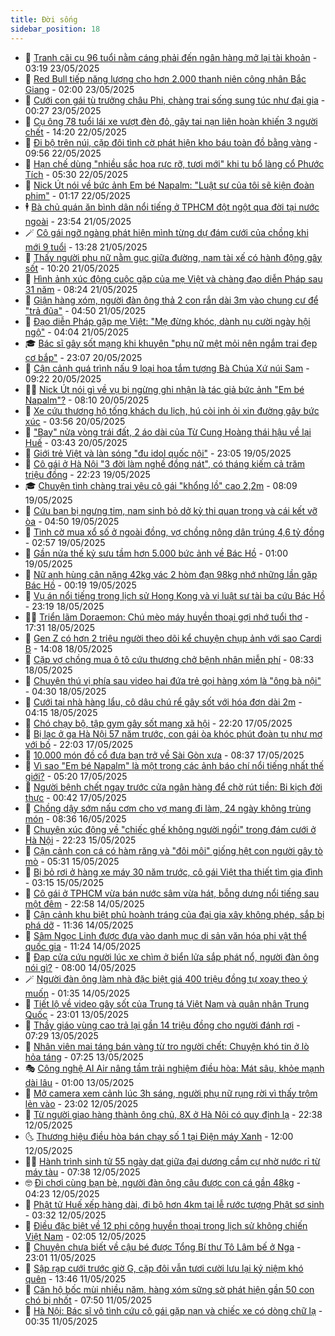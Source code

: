 ```yaml
---
title: Đời sống
sidebar_position: 18
---
```


<!-- dantri-doi-song:START -->
- 🥳 [Tranh cãi cụ 96 tuổi nằm cáng phải đến ngân hàng mở lại tài khoản](https://dantri.com.vn/doi-song/tranh-cai-cu-96-tuoi-nam-cang-phai-den-ngan-hang-mo-lai-tai-khoan-20250523092621258.htm) - 03:19 23/05/2025
- 🌁 [Red Bull tiếp năng lượng cho hơn 2.000 thanh niên công nhân Bắc Giang](https://dantri.com.vn/doi-song/red-bull-tiep-nang-luong-cho-hon-2000-thanh-nien-cong-nhan-bac-giang-20250522193107860.htm) - 02:00 23/05/2025
- 👀 [Cưới con gái tù trưởng châu Phi, chàng trai sống sung túc như đại gia](https://dantri.com.vn/doi-song/cuoi-con-gai-tu-truong-chau-phi-chang-trai-song-sung-tuc-nhu-dai-gia-20250522131711260.htm) - 00:27 23/05/2025
- 🐻 [Cụ ông 78 tuổi lái xe vượt đèn đỏ, gây tai nạn liên hoàn khiến 3 người chết](https://dantri.com.vn/doi-song/cu-ong-78-tuoi-lai-xe-vuot-den-do-gay-tai-nan-lien-hoan-khien-3-nguoi-chet-20250522182022447.htm) - 14:20 22/05/2025
- 🦅 [Đi bộ trên núi, cặp đôi tình cờ phát hiện kho báu toàn đồ bằng vàng](https://dantri.com.vn/doi-song/di-bo-tren-nui-cap-doi-tinh-co-phat-hien-kho-bau-toan-do-bang-vang-20250522164413496.htm) - 09:56 22/05/2025
- 🦩 [Hạn chế dùng &quot;nhiều sắc hoa rực rỡ, tươi mới&quot;  khi tu bổ làng cổ Phước Tích](https://dantri.com.vn/doi-song/han-che-dung-nhieu-sac-hoa-ruc-ro-tuoi-moi-khi-tu-bo-lang-co-phuoc-tich-20250522113558763.htm) - 05:30 22/05/2025
- 🦏 [Nick Út nói về bức ảnh Em bé Napalm: &quot;Luật sư của tôi sẽ kiện đoàn phim&quot;](https://dantri.com.vn/doi-song/nick-ut-noi-ve-buc-anh-em-be-napalm-luat-su-cua-toi-se-kien-doan-phim-20250521220819782.htm) - 01:17 22/05/2025
- 🕴 [Bà chủ quán ăn bình dân nổi tiếng ở TPHCM đột ngột qua đời tại nước ngoài](https://dantri.com.vn/doi-song/ba-chu-quan-an-binh-dan-noi-tieng-o-tphcm-dot-ngot-qua-doi-tai-nuoc-ngoai-20250521224434108.htm) - 23:54 21/05/2025
- 🪄 [Cô gái ngỡ ngàng phát hiện mình từng dự đám cưới của chồng khi mới 9 tuổi](https://dantri.com.vn/doi-song/co-gai-ngo-ngang-phat-hien-minh-tung-du-dam-cuoi-cua-chong-khi-moi-9-tuoi-20250521152750320.htm) - 13:28 21/05/2025
- 🚦 [Thấy người phụ nữ nằm gục giữa đường, nam tài xế có hành động gây sốt](https://dantri.com.vn/doi-song/thay-nguoi-phu-nu-nam-guc-giua-duong-nam-tai-xe-co-hanh-dong-gay-sot-20250521155912102.htm) - 10:20 21/05/2025
- 🤔 [Hình ảnh xúc động cuộc gặp của mẹ Việt và chàng đạo diễn Pháp sau 31 năm](https://dantri.com.vn/doi-song/hinh-anh-xuc-dong-cuoc-gap-cua-me-viet-va-chang-dao-dien-phap-sau-31-nam-20250521130112610.htm) - 08:24 21/05/2025
- 🚦 [Giận hàng xóm, người đàn ông thả 2 con rắn dài 3m vào chung cư để &quot;trả đũa&quot;](https://dantri.com.vn/doi-song/gian-hang-xom-nguoi-dan-ong-tha-2-con-ran-dai-3m-vao-chung-cu-de-tra-dua-20250521102002445.htm) - 04:50 21/05/2025
- 🐎 [Đạo diễn Pháp gặp mẹ Việt: &quot;Mẹ đừng khóc, dành nụ cười ngày hội ngộ&quot;](https://dantri.com.vn/doi-song/dao-dien-phap-gap-me-viet-me-dung-khoc-danh-nu-cuoi-ngay-hoi-ngo-20250521104716031.htm) - 04:04 21/05/2025
- 🎓 [Bác sĩ gây sốt mạng khi khuyên &quot;phụ nữ mệt mỏi nên ngắm trai đẹp cơ bắp&quot;](https://dantri.com.vn/doi-song/bac-si-gay-sot-mang-khi-khuyen-phu-nu-met-moi-nen-ngam-trai-dep-co-bap-20250520214010720.htm) - 23:07 20/05/2025
- 🐘 [Cận cảnh quá trình nấu 9 loại hoa tắm tượng Bà Chúa Xứ núi Sam](https://dantri.com.vn/doi-song/can-canh-qua-trinh-nau-9-loai-hoa-tam-tuong-ba-chua-xu-nui-sam-20250520141515026.htm) - 09:22 20/05/2025
- 🧑‍🏫 [Nick Út nói gì về vụ bị ngừng ghi nhận là tác giả bức ảnh &quot;Em bé Napalm&quot;?](https://dantri.com.vn/doi-song/nick-ut-noi-gi-ve-vu-bi-ngung-ghi-nhan-la-tac-gia-buc-anh-em-be-napalm-20250520145619533.htm) - 08:10 20/05/2025
- 🦒 [Xe cứu thương hộ tống khách du lịch, hú còi inh ỏi xin đường gây bức xúc](https://dantri.com.vn/doi-song/xe-cuu-thuong-ho-tong-khach-du-lich-hu-coi-inh-oi-xin-duong-gay-buc-xuc-20250519165649324.htm) - 03:56 20/05/2025
- 🧰 [&quot;Bay&quot; nửa vòng trái đất, 2 áo dài của Từ Cung Hoàng thái hậu về lại Huế](https://dantri.com.vn/doi-song/bay-nua-vong-trai-dat-2-ao-dai-cua-tu-cung-hoang-thai-hau-ve-lai-hue-20250520092700564.htm) - 03:43 20/05/2025
- 🧐 [Giới trẻ Việt và làn sóng &quot;đu idol quốc nội&quot;](https://dantri.com.vn/doi-song/gioi-tre-viet-va-lan-song-du-idol-quoc-noi-20250519174429681.htm) - 23:05 19/05/2025
- 🌮 [Cô gái ở Hà Nội &quot;3 đời làm nghề đồng nát&quot;, có tháng kiếm cả trăm triệu đồng](https://dantri.com.vn/doi-song/co-gai-o-ha-noi-3-doi-lam-nghe-dong-nat-co-thang-kiem-ca-tram-trieu-dong-20250508171902675.htm) - 22:23 19/05/2025
- 🎓 [Chuyện tình chàng trai yêu cô gái &quot;khổng lồ&quot; cao 2,2m](https://dantri.com.vn/doi-song/chuyen-tinh-chang-trai-yeu-co-gai-khong-lo-cao-22m-20250519123137098.htm) - 08:09 19/05/2025
- 🚀 [Cứu bạn bị ngưng tim, nam sinh bỏ dở kỳ thi quan trọng và cái kết vỡ òa](https://dantri.com.vn/doi-song/cuu-ban-bi-ngung-tim-nam-sinh-bo-do-ky-thi-quan-trong-va-cai-ket-vo-oa-20250519105545129.htm) - 04:50 19/05/2025
- 🤖 [Tình cờ mua xổ số ở ngoài đồng, vợ chồng nông dân trúng 4,6 tỷ đồng](https://dantri.com.vn/doi-song/tinh-co-mua-xo-so-o-ngoai-dong-vo-chong-nong-dan-trung-46-ty-dong-20250518112329286.htm) - 02:57 19/05/2025
- 🤩 [Gần nửa thế kỷ sưu tầm hơn 5.000 bức ảnh về Bác Hồ](https://dantri.com.vn/doi-song/gan-nua-the-ky-suu-tam-hon-5000-buc-anh-ve-bac-ho-20250517215803211.htm) - 01:00 19/05/2025
- 👹 [Nữ anh hùng cân nặng 42kg vác 2 hòm đạn 98kg nhớ những lần gặp Bác Hồ](https://dantri.com.vn/doi-song/nu-anh-hung-can-nang-42kg-vac-2-hom-dan-98kg-nho-nhung-lan-gap-bac-ho-20250518205222219.htm) - 00:19 19/05/2025
- 🦩 [Vụ án nổi tiếng trong lịch sử Hong Kong và vị luật sư tài ba cứu Bác Hồ](https://dantri.com.vn/doi-song/vu-an-noi-tieng-trong-lich-su-hong-kong-va-vi-luat-su-tai-ba-cuu-bac-ho-20250518205856817.htm) - 23:19 18/05/2025
- 🧑‍🏫 [Triển lãm Doraemon: Chú mèo máy huyền thoại gợi nhớ tuổi thơ](https://dantri.com.vn/doi-song/trien-lam-doraemon-chu-meo-may-huyen-thoai-goi-nho-tuoi-tho-20250518233920247.htm) - 17:31 18/05/2025
- 🌈 [Gen Z có hơn 2 triệu người theo dõi kể chuyện chụp ảnh với sao Cardi B](https://dantri.com.vn/doi-song/gen-z-co-hon-2-trieu-nguoi-theo-doi-ke-chuyen-chup-anh-voi-sao-cardi-b-20250518172501695.htm) - 14:08 18/05/2025
- 💃 [Cặp vợ chồng mua ô tô cứu thương chở bệnh nhân miễn phí](https://dantri.com.vn/doi-song/cap-vo-chong-mua-o-to-cuu-thuong-cho-benh-nhan-mien-phi-20250517222458555.htm) - 08:33 18/05/2025
- 💂 [Chuyện thú vị phía sau video hai đứa trẻ gọi hàng xóm là &quot;ông bà nội&quot;](https://dantri.com.vn/doi-song/chuyen-thu-vi-phia-sau-video-hai-dua-tre-goi-hang-xom-la-ong-ba-noi-20250518111207061.htm) - 04:30 18/05/2025
- 🦏 [Cưới tại nhà hàng lẩu, cô dâu chú rể gây sốt với hóa đơn dài 2m](https://dantri.com.vn/doi-song/cuoi-tai-nha-hang-lau-co-dau-chu-re-gay-sot-voi-hoa-don-dai-2m-20250516131627916.htm) - 04:15 18/05/2025
- 🤡 [Chó chạy bộ, tập gym gây sốt mạng xã hội](https://dantri.com.vn/doi-song/cho-chay-bo-tap-gym-gay-sot-mang-xa-hoi-20250517210354503.htm) - 22:20 17/05/2025
- 🫶 [Bị lạc ở ga Hà Nội 57 năm trước, con gái òa khóc phút đoàn tụ như mơ với bố](https://dantri.com.vn/doi-song/bi-lac-o-ga-ha-noi-57-nam-truoc-con-gai-oa-khoc-phut-doan-tu-nhu-mo-voi-bo-20250517214204833.htm) - 22:03 17/05/2025
- 💪 [10.000 món đồ cổ đưa bạn trở về Sài Gòn xưa](https://dantri.com.vn/du-lich/10000-mon-do-co-dua-ban-tro-ve-sai-gon-xua-20250515204827651.htm) - 08:37 17/05/2025
- 🦅 [Vì sao &quot;Em bé Napalm&quot; là một trong các ảnh báo chí nổi tiếng nhất thế giới?](https://dantri.com.vn/doi-song/vi-sao-em-be-napalm-la-mot-trong-cac-anh-bao-chi-noi-tieng-nhat-the-gioi-20250517120135419.htm) - 05:20 17/05/2025
- 🧠 [Người bệnh chết ngay trước cửa ngân hàng để chờ rút tiền: Bi kịch đời thực](https://dantri.com.vn/doi-song/nguoi-benh-chet-ngay-truoc-cua-ngan-hang-de-cho-rut-tien-bi-kich-doi-thuc-20250516152357807.htm) - 00:42 17/05/2025
- 🦅 [Chồng dậy sớm nấu cơm cho vợ mang đi làm, 24 ngày không trùng món](https://dantri.com.vn/doi-song/chong-day-som-nau-com-cho-vo-mang-di-lam-24-ngay-khong-trung-mon-20250514193303478.htm) - 08:36 16/05/2025
- 💪 [Chuyện xúc động về &quot;chiếc ghế không người ngồi&quot; trong đám cưới ở Hà Nội](https://dantri.com.vn/doi-song/chuyen-xuc-dong-ve-chiec-ghe-khong-nguoi-ngoi-trong-dam-cuoi-o-ha-noi-20250515105303024.htm) - 22:23 15/05/2025
- 🧐 [Cận cảnh con cá có hàm răng và &quot;đôi môi&quot; giống hệt con người gây tò mò](https://dantri.com.vn/doi-song/can-canh-con-ca-co-ham-rang-va-doi-moi-giong-het-con-nguoi-gay-to-mo-20250515100248459.htm) - 05:31 15/05/2025
- 👀 [Bị bỏ rơi ở hàng xe máy 30 năm trước, cô gái Việt tha thiết tìm gia đình](https://dantri.com.vn/doi-song/bi-bo-roi-o-hang-xe-may-30-nam-truoc-co-gai-viet-tha-thiet-tim-gia-dinh-20250515092749951.htm) - 03:15 15/05/2025
- 🎉 [Cô gái ở TPHCM vừa bán nước sâm vừa hát, bỗng dưng nổi tiếng sau một đêm](https://dantri.com.vn/doi-song/co-gai-o-tphcm-vua-ban-nuoc-sam-vua-hat-bong-dung-noi-tieng-sau-mot-dem-20250514141800869.htm) - 22:58 14/05/2025
- 💂 [Cận cảnh khu biệt phủ hoành tráng của đại gia xây không phép, sắp bị phá dỡ](https://dantri.com.vn/doi-song/can-canh-khu-biet-phu-hoanh-trang-cua-dai-gia-xay-khong-phep-sap-bi-pha-do-20250514134731380.htm) - 11:36 14/05/2025
- 🚀 [Sâm Ngọc Linh được đưa vào danh mục di sản văn hóa phi vật thể quốc gia](https://dantri.com.vn/doi-song/sam-ngoc-linh-duoc-dua-vao-danh-muc-di-san-van-hoa-phi-vat-the-quoc-gia-20250514163243578.htm) - 11:24 14/05/2025
- 👹 [Đạp cửa cứu người lúc xe chìm ở biển lửa sắp phát nổ, người đàn ông nói gì?](https://dantri.com.vn/doi-song/dap-cua-cuu-nguoi-luc-xe-chim-o-bien-lua-sap-phat-no-nguoi-dan-ong-noi-gi-20250514132815477.htm) - 08:00 14/05/2025
- 🪄 [Người đàn ông làm nhà đặc biệt giá 400 triệu đồng tự xoay theo ý muốn](https://dantri.com.vn/doi-song/nguoi-dan-ong-lam-nha-dac-biet-gia-400-trieu-dong-tu-xoay-theo-y-muon-20250513211015197.htm) - 01:35 14/05/2025
- 🌁 [Tiết lộ về video gây sốt của Trung tá Việt Nam và quân nhân Trung Quốc](https://dantri.com.vn/doi-song/tiet-lo-ve-video-gay-sot-cua-trung-ta-viet-nam-va-quan-nhan-trung-quoc-20250512160717998.htm) - 23:01 13/05/2025
- 🌋 [Thầy giáo vùng cao trả lại gần 14 triệu đồng cho người đánh rơi](https://dantri.com.vn/doi-song/thay-giao-vung-cao-tra-lai-gan-14-trieu-dong-cho-nguoi-danh-roi-20250513104448665.htm) - 07:29 13/05/2025
- 🦆 [Nhân viên mai táng bán vàng từ tro người chết: Chuyện khó tin ở lò hỏa táng](https://dantri.com.vn/doi-song/nhan-vien-mai-tang-ban-vang-tu-tro-nguoi-chet-chuyen-kho-tin-o-lo-hoa-tang-20250513110223800.htm) - 07:25 13/05/2025
- 🎭 [Công nghệ AI Air nâng tầm trải nghiệm điều hòa: Mát sâu, khỏe mạnh dài lâu](https://dantri.com.vn/doi-song/cong-nghe-ai-air-nang-tam-trai-nghiem-dieu-hoa-mat-sau-khoe-manh-dai-lau-20250512185539954.htm) - 01:00 13/05/2025
- 🤡 [Mở camera xem cảnh lúc 3h sáng, người phụ nữ rụng rời vì thấy trộm lẻn vào](https://dantri.com.vn/doi-song/mo-camera-xem-canh-luc-3h-sang-nguoi-phu-nu-rung-roi-vi-thay-trom-len-vao-20250512112348853.htm) - 23:02 12/05/2025
- 🦩 [Từ người giao hàng thành ông chủ, 8X ở Hà Nội có quy định lạ](https://dantri.com.vn/doi-song/tu-nguoi-giao-hang-thanh-ong-chu-8x-o-ha-noi-co-quy-dinh-la-20250512153914250.htm) - 22:38 12/05/2025
- 🌜 [Thương hiệu điều hòa bán chạy số 1 tại Điện máy Xanh](https://dantri.com.vn/doi-song/thuong-hieu-dieu-hoa-ban-chay-so-1-tai-dien-may-xanh-20250512181125622.htm) - 12:00 12/05/2025
- 🧑‍🏫 [Hành trình sinh tử 55 ngày dạt giữa đại dương cầm cự nhờ nước rỉ từ máy tàu](https://dantri.com.vn/doi-song/hanh-trinh-sinh-tu-55-ngay-dat-giua-dai-duong-cam-cu-nho-nuoc-ri-tu-may-tau-20250511205031481.htm) - 07:38 12/05/2025
- 🤓 [Đi chơi cùng bạn bè, người đàn ông câu được con cá gần 48kg](https://dantri.com.vn/doi-song/di-choi-cung-ban-be-nguoi-dan-ong-cau-duoc-con-ca-gan-48kg-20250512104657303.htm) - 04:23 12/05/2025
- 🤗 [Phật tử Huế xếp hàng dài, đi bộ hơn 4km tại lễ rước tượng Phật sơ sinh](https://dantri.com.vn/doi-song/phat-tu-hue-xep-hang-dai-di-bo-hon-4km-tai-le-ruoc-tuong-phat-so-sinh-20250512005745264.htm) - 03:32 12/05/2025
- 🦒 [Điều đặc biệt về 12 phi công huyền thoại trong lịch sử không chiến Việt Nam](https://dantri.com.vn/doi-song/dieu-dac-biet-ve-12-phi-cong-huyen-thoai-trong-lich-su-khong-chien-viet-nam-20250510204615057.htm) - 02:05 12/05/2025
- 💂 [Chuyện chưa biết về cậu bé được Tổng Bí thư Tô Lâm bế ở Nga](https://dantri.com.vn/doi-song/chuyen-chua-biet-ve-cau-be-duoc-tong-bi-thu-to-lam-be-o-nga-20250511182056152.htm) - 23:01 11/05/2025
- 🚀 [Sập rạp cưới trước giờ G, cặp đôi vẫn tươi cười lưu lại kỷ niệm khó quên](https://dantri.com.vn/doi-song/sap-rap-cuoi-truoc-gio-g-cap-doi-van-tuoi-cuoi-luu-lai-ky-niem-kho-quen-20250511195001734.htm) - 13:46 11/05/2025
- 🐲 [Căn hộ bốc mùi nhiều năm, hàng xóm sững sờ phát hiện gần 50 con chó bị nhốt](https://dantri.com.vn/doi-song/can-ho-boc-mui-nhieu-nam-hang-xom-sung-so-phat-hien-gan-50-con-cho-bi-nhot-20250511112455098.htm) - 07:50 11/05/2025
- 🎡 [Hà Nội: Bác sĩ vô tình cứu cô gái gặp nạn và chiếc xe có dòng chữ lạ](https://dantri.com.vn/doi-song/ha-noi-bac-si-vo-tinh-cuu-co-gai-gap-nan-va-chiec-xe-co-dong-chu-la-20250510212403189.htm) - 00:35 11/05/2025<!-- dantri-doi-song:END -->
